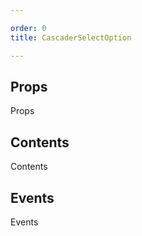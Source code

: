 ```yaml
---

order: 0
title: CascaderSelectOption

---
```

 
## Props
 
Props
 
## Contents
 
Contents
 
## Events
 
Events
 

